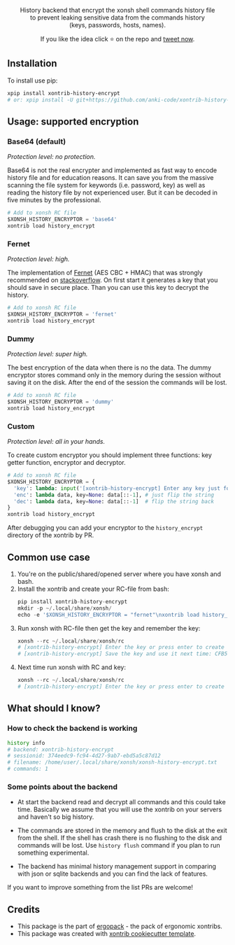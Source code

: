 <p align="center">
History backend that encrypt the xonsh shell commands history file<br> to prevent leaking sensitive data from the commands history <br>(keys, passwords, hosts, names).
</p>

<p align="center">  
If you like the idea click ⭐ on the repo and <a href="https://twitter.com/intent/tweet?text=History%20backend%20for%20xonsh%20shell%20that%20encrypt%20the%20history.&url=https://github.com/anki-code/xontrib-history-encrypt" target="_blank">tweet now</a>.
</p>


## Installation

To install use pip:

```bash
xpip install xontrib-history-encrypt
# or: xpip install -U git+https://github.com/anki-code/xontrib-history-encrypt
```

## Usage: supported encryption

### Base64 (default)

*Protection level: no protection.*

Base64 is not the real encrypter and implemented as fast way to encode history file and for education reasons.
It can save you from the massive scanning the file system for keywords (i.e. password, key) 
as well as reading the history file by not experienced user. But it can be decoded in five minutes by the professional.

```python
# Add to xonsh RC file
$XONSH_HISTORY_ENCRYPTOR = 'base64'
xontrib load history_encrypt
```

### Fernet 

*Protection level: high.*

The implementation of [Fernet](https://cryptography.io/en/latest/fernet.html) (AES CBC + HMAC) that was strongly 
recommended on [stackoverflow](https://stackoverflow.com/a/55147077). On first start it generates a key that you 
should save in secure place. Than you can use this key to decrypt the history.

```python
# Add to xonsh RC file
$XONSH_HISTORY_ENCRYPTOR = 'fernet'
xontrib load history_encrypt
```

### Dummy

*Protection level: super high.*

The best encryption of the data when there is no the data. The dummy encryptor stores command only in the memory during 
the session without saving it on the disk. After the end of the session the commands will be lost.

```python
# Add to xonsh RC file
$XONSH_HISTORY_ENCRYPTOR = 'dummy'
xontrib load history_encrypt
```

### Custom 

*Protection level: all in your hands.*

To create custom encryptor you should implement three functions: key getter function, encryptor and decryptor.

```python
# Add to xonsh RC file
$XONSH_HISTORY_ENCRYPTOR = {
  'key': lambda: input('[xontrib-history-encrypt] Enter any key just for fun: '),
  'enc': lambda data, key=None: data[::-1], # just flip the string
  'dec': lambda data, key=None: data[::-1]  # flip the string back
}
xontrib load history_encrypt
```

After debugging you can add your encryptor to the `history_encrypt` directory of the xontrib by PR.

## Common use case

1. You're on the public/shared/opened server where you have xonsh and bash.
2. Install the xontrib and create your RC-file from bash:
    ```python
    pip install xontrib-history-encrypt
    mkdir -p ~/.local/share/xonsh/
    echo -e '$XONSH_HISTORY_ENCRYPTOR = "fernet"\nxontrib load history_encrypt' > ~/.local/share/xonsh/rc
    ```
3. Run xonsh with RC-file then get the key and remember the key:
    ```python
    xonsh --rc ~/.local/share/xonsh/rc
    # [xontrib-history-encrypt] Enter the key or press enter to create new: <PRESS ENTER>
    # [xontrib-history-encrypt] Save the key and use it next time: CFB5kAfD3BgdpQHJxmKb
    ```
4. Next time run xonsh with RC and key:
    ```python
    xonsh --rc ~/.local/share/xonsh/rc
    # [xontrib-history-encrypt] Enter the key or press enter to create new: CFB5kAfD3BgdpQHJxmKb
    ```

## What should I know?

### How to check the backend is working

```bash
history info
# backend: xontrib-history-encrypt
# sessionid: 374eedc9-fc94-4d27-9ab7-ebd5a5c87d12
# filename: /home/user/.local/share/xonsh/xonsh-history-encrypt.txt
# commands: 1
```

### Some points about the backend

* At start the backend read and decrypt all commands and this could take time. Basically we assume that you will use the xontrib on your servers and haven't so big history.

* The commands are stored in the memory and flush to the disk at the exit from the shell. If the shell has crash there is no flushing to the disk and commands will be lost. Use `history flush` command if you plan to run something experimental.

* The backend has minimal history management support in comparing with json or sqlite backends and you can find the lack of features.

If you want to improve something from the list PRs are welcome!

## Credits

* This package is the part of [ergopack](https://github.com/anki-code/xontrib-ergopack) - the pack of ergonomic xontribs.
* This package was created with [xontrib cookiecutter template](https://github.com/xonsh/xontrib-cookiecutter).
